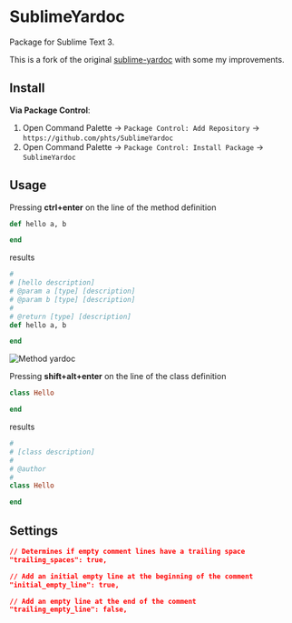 # SublimeYardoc

Package for Sublime Text 3.

This is a fork of the original [sublime-yardoc](https://github.com/revathskumar/sublime-yardoc) with some my improvements.

## Install

**Via Package Control**:

1. Open Command Palette &rarr; `Package Control: Add Repository` &rarr; `https://github.com/phts/SublimeYardoc`
2. Open Command Palette &rarr; `Package Control: Install Package` &rarr; `SublimeYardoc`

## Usage

Pressing **ctrl+enter** on the line of the method definition
```ruby
def hello a, b

end
```

results

```ruby
#
# [hello description]
# @param a [type] [description]
# @param b [type] [description]
#
# @return [type] [description]
def hello a, b

end
```

![Method yardoc](https://lh6.googleusercontent.com/-C9V-e0vzDq0/UERyoS0I4oI/AAAAAAAAG48/M2cptkMfmgA/s458/123.gif)

Pressing **shift+alt+enter** on the line of the class definition

```ruby
class Hello

end
```

results

```ruby
#
# [class description]
#
# @author
#
class Hello

end
```

## Settings

```json
// Determines if empty comment lines have a trailing space
"trailing_spaces": true,

// Add an initial empty line at the beginning of the comment
"initial_empty_line": true,

// Add an empty line at the end of the comment
"trailing_empty_line": false,
```
